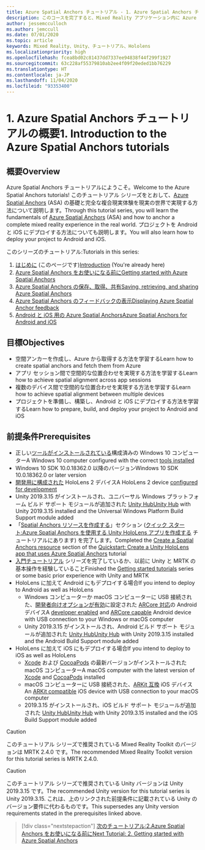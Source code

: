 ```yaml
---
title: Azure Spatial Anchors チュートリアル - 1. Azure Spatial Anchors チュートリアルの概要
description: このコースを完了すると、Mixed Reality アプリケーション内に Azure Spatial Anchors を実装する方法を学習できます。
author: jessemcculloch
ms.author: jemccull
ms.date: 07/01/2020
ms.topic: article
keywords: Mixed Reality、Unity、チュートリアル、Hololens
ms.localizationpriority: high
ms.openlocfilehash: fcea8bd02c81437dd7337ee94838f44f299f1927
ms.sourcegitcommit: 63c228af55379810ab2ee4f09f20eded1bb76229
ms.translationtype: HT
ms.contentlocale: ja-JP
ms.lasthandoff: 11/04/2020
ms.locfileid: "93353400"
---
```

# <a name="1-introduction-to-the-azure-spatial-anchors-tutorials"></a><span data-ttu-id="e2c6f-105">1. Azure Spatial Anchors チュートリアルの概要</span><span class="sxs-lookup"><span data-stu-id="e2c6f-105">1. Introduction to the Azure Spatial Anchors tutorials</span></span>

## <a name="overview"></a><span data-ttu-id="e2c6f-106">概要</span><span class="sxs-lookup"><span data-stu-id="e2c6f-106">Overview</span></span>

<span data-ttu-id="e2c6f-107">Azure Spatial Anchors チュートリアルにようこそ。</span><span class="sxs-lookup"><span data-stu-id="e2c6f-107">Welcome to the Azure Spatial Anchors tutorials!</span></span> <span data-ttu-id="e2c6f-108">このチュートリアル シリーズをとおして、<a href="https://azure.microsoft.com/services/spatial-anchors" target="_blank">Azure Spatial Anchors</a> (ASA) の基礎と完全な複合現実体験を現実の世界で実現する方法について説明します。</span><span class="sxs-lookup"><span data-stu-id="e2c6f-108">Through this tutorial series, you will learn the fundamentals of <a href="https://azure.microsoft.com/services/spatial-anchors" target="_blank">Azure Spatial Anchors</a> (ASA) and how to anchor a complete mixed reality experience in the real world.</span></span> <span data-ttu-id="e2c6f-109">プロジェクトを Android と iOS にデプロイする方法についても説明します。</span><span class="sxs-lookup"><span data-stu-id="e2c6f-109">You will also learn how to deploy your project to Android and iOS.</span></span>

<span data-ttu-id="e2c6f-110">このシリーズのチュートリアル:</span><span class="sxs-lookup"><span data-stu-id="e2c6f-110">Tutorials in this series:</span></span>

1. <span data-ttu-id="e2c6f-111">[はじめに](mr-learning-asa-01.md) (このページです)</span><span class="sxs-lookup"><span data-stu-id="e2c6f-111">[Introduction](mr-learning-asa-01.md) (You're already here)</span></span>
2. [<span data-ttu-id="e2c6f-112">Azure Spatial Anchors をお使いになる前に</span><span class="sxs-lookup"><span data-stu-id="e2c6f-112">Getting started with Azure Spatial Anchors</span></span>](mr-learning-asa-02.md)
3. [<span data-ttu-id="e2c6f-113">Azure Spatial Anchors の保存、取得、共有</span><span class="sxs-lookup"><span data-stu-id="e2c6f-113">Saving, retrieving, and sharing Azure Spatial Anchors</span></span>](mr-learning-asa-03.md)
4. [<span data-ttu-id="e2c6f-114">Azure Spatial Anchors のフィードバックの表示</span><span class="sxs-lookup"><span data-stu-id="e2c6f-114">Displaying Azure Spatial Anchor feedback</span></span>](mr-learning-asa-04.md)
5. [<span data-ttu-id="e2c6f-115">Android と iOS 用の Azure Spatial Anchors</span><span class="sxs-lookup"><span data-stu-id="e2c6f-115">Azure Spatial Anchors for Android and iOS</span></span>](mr-learning-asa-05.md)

## <a name="objectives"></a><span data-ttu-id="e2c6f-116">目標</span><span class="sxs-lookup"><span data-stu-id="e2c6f-116">Objectives</span></span>

* <span data-ttu-id="e2c6f-117">空間アンカーを作成し、Azure から取得する方法を学習する</span><span class="sxs-lookup"><span data-stu-id="e2c6f-117">Learn how to create spatial anchors and fetch them from Azure</span></span>
* <span data-ttu-id="e2c6f-118">アプリ セッション間で空間的な位置合わせを実現する方法を学習する</span><span class="sxs-lookup"><span data-stu-id="e2c6f-118">Learn how to achieve spatial alignment across app sessions</span></span>
* <span data-ttu-id="e2c6f-119">複数のデバイス間で空間的な位置合わせを実現する方法を学習する</span><span class="sxs-lookup"><span data-stu-id="e2c6f-119">Learn how to achieve spatial alignment between multiple devices</span></span>
* <span data-ttu-id="e2c6f-120">プロジェクトを準備し、構築し、Android と iOS にデプロイする方法を学習する</span><span class="sxs-lookup"><span data-stu-id="e2c6f-120">Learn how to prepare, build, and deploy your project to Android and iOS</span></span>

## <a name="prerequisites"></a><span data-ttu-id="e2c6f-121">前提条件</span><span class="sxs-lookup"><span data-stu-id="e2c6f-121">Prerequisites</span></span>

* <span data-ttu-id="e2c6f-122">正しい[ツールがインストールされている](../../install-the-tools.md)構成済みの Windows 10 コンピューター</span><span class="sxs-lookup"><span data-stu-id="e2c6f-122">A Windows 10 computer configured with the correct [tools installed](../../install-the-tools.md)</span></span>
* <span data-ttu-id="e2c6f-123">Windows 10 SDK 10.0.18362.0 以降のバージョン</span><span class="sxs-lookup"><span data-stu-id="e2c6f-123">Windows 10 SDK 10.0.18362.0 or later version</span></span>
* <span data-ttu-id="e2c6f-124">[開発用に構成された](../../platform-capabilities-and-apis/using-visual-studio.md#enabling-developer-mode) HoloLens 2 デバイス</span><span class="sxs-lookup"><span data-stu-id="e2c6f-124">A HoloLens 2 device [configured for development](../../platform-capabilities-and-apis/using-visual-studio.md#enabling-developer-mode)</span></span>
* <span data-ttu-id="e2c6f-125">Unity 2019.3.15 がインストールされ、ユニバーサル Windows プラットフォーム ビルド サポート モジュールが追加された <a href="https://docs.unity3d.com/Manual/GettingStartedInstallingHub.html" target="_blank">Unity Hub</a></span><span class="sxs-lookup"><span data-stu-id="e2c6f-125"><a href="https://docs.unity3d.com/Manual/GettingStartedInstallingHub.html" target="_blank">Unity Hub</a> with Unity 2019.3.15 installed and the Universal Windows Platform Build Support module added</span></span>
* <span data-ttu-id="e2c6f-126">「[Spatial Anchors リソースを作成する](https://docs.microsoft.com/azure/spatial-anchors/quickstarts/get-started-unity-hololens#create-a-spatial-anchors-resource)」セクション ([クイック スタート:Azure Spatial Anchors を使用する Unity HoloLens アプリを作成する](https://docs.microsoft.com/azure/spatial-anchors/quickstarts/get-started-unity-hololens) チュートリアルにあります) を完了します。</span><span class="sxs-lookup"><span data-stu-id="e2c6f-126">Completed the [Create a Spatial Anchors resource](https://docs.microsoft.com/azure/spatial-anchors/quickstarts/get-started-unity-hololens#create-a-spatial-anchors-resource) section of the [Quickstart: Create a Unity HoloLens app that uses Azure Spatial Anchors](https://docs.microsoft.com/azure/spatial-anchors/quickstarts/get-started-unity-hololens) tutorial</span></span>
* <span data-ttu-id="e2c6f-127">[入門チュートリアル](mr-learning-base-01.md) シリーズを完了しているか、以前に Unity と MRTK の基本操作を経験していること</span><span class="sxs-lookup"><span data-stu-id="e2c6f-127">Finished the [Getting started tutorials](mr-learning-base-01.md) series or some basic prior experience with Unity and MRTK</span></span>
* <span data-ttu-id="e2c6f-128">HoloLens に加えて Android にもデプロイする場合</span><span class="sxs-lookup"><span data-stu-id="e2c6f-128">If you intend to deploy to Android as well as HoloLens</span></span>
  * <span data-ttu-id="e2c6f-129">Windows コンピューターか macOS コンピューターに USB 接続された、<a href="https://developer.android.com/studio/debug/dev-options" target="_blank">開発者向けオプションが有効</a>に設定された <a href="https://developers.google.com/ar/discover/supported-devices" target="_blank">ARCore 対応</a>の Android デバイス</span><span class="sxs-lookup"><span data-stu-id="e2c6f-129">A <a href="https://developer.android.com/studio/debug/dev-options" target="_blank">developer enabled</a> and <a href="https://developers.google.com/ar/discover/supported-devices" target="_blank">ARCore capable</a> Android device with USB connection to your Windows or macOS computer</span></span>
  * <span data-ttu-id="e2c6f-130">Unity 2019.3.15 がインストールされ、Android ビルド サポート モジュールが追加された <a href="https://docs.unity3d.com/Manual/GettingStartedInstallingHub.html" target="_blank">Unity Hub</a></span><span class="sxs-lookup"><span data-stu-id="e2c6f-130"><a href="https://docs.unity3d.com/Manual/GettingStartedInstallingHub.html" target="_blank">Unity Hub</a> with Unity 2019.3.15 installed and the Android Build Support module added</span></span>
* <span data-ttu-id="e2c6f-131">HoloLens に加えて iOS にもデプロイする場合</span><span class="sxs-lookup"><span data-stu-id="e2c6f-131">If you intend to deploy to iOS as well as HoloLens</span></span>
  * <span data-ttu-id="e2c6f-132"><a href="https://geo.itunes.apple.com/us/app/xcode/id497799835?mt=12" target="_blank">Xcode</a> および <a href="https://cocoapods.org" target="_blank">CocoaPods</a> の最新バージョンがインストールされた macOS コンピューター</span><span class="sxs-lookup"><span data-stu-id="e2c6f-132">A macOS computer with the latest version of <a href="https://geo.itunes.apple.com/us/app/xcode/id497799835?mt=12" target="_blank">Xcode</a> and <a href="https://cocoapods.org" target="_blank">CocoaPods</a> installed</span></span>
  * <span data-ttu-id="e2c6f-133">macOS コンピューターに USB 接続された、<a href="https://developer.apple.com/documentation/arkit/verifying_device_support_and_user_permission" target="_blank">ARKit 互換</a> iOS デバイス</span><span class="sxs-lookup"><span data-stu-id="e2c6f-133">An <a href="https://developer.apple.com/documentation/arkit/verifying_device_support_and_user_permission" target="_blank">ARKit compatible</a> iOS device with USB connection to your macOS computer</span></span>
  * <span data-ttu-id="e2c6f-134">2019.3.15 がインストールされ、iOS ビルド サポート モジュールが追加された <a href="https://docs.unity3d.com/Manual/GettingStartedInstallingHub.html" target="_blank">Unity Hub</a></span><span class="sxs-lookup"><span data-stu-id="e2c6f-134"><a href="https://docs.unity3d.com/Manual/GettingStartedInstallingHub.html" target="_blank">Unity Hub</a> with Unity 2019.3.15 installed and the iOS Build Support module added</span></span>

> [!CAUTION]
> <span data-ttu-id="e2c6f-135">このチュートリアル シリーズで推奨されている Mixed Reality Toolkit のバージョンは MRTK 2.4.0 です。</span><span class="sxs-lookup"><span data-stu-id="e2c6f-135">The recommended Mixed Reality Toolkit version for this tutorial series is MRTK 2.4.0.</span></span>

> [!CAUTION]
> <span data-ttu-id="e2c6f-136">このチュートリアル シリーズで推奨されている Unity バージョンは Unity 2019.3.15 です。</span><span class="sxs-lookup"><span data-stu-id="e2c6f-136">The recommended Unity version for this tutorial series is Unity 2019.3.15.</span></span> <span data-ttu-id="e2c6f-137">これは、上のリンクされた前提条件に記載されている Unity のバージョン要件に代わるものです。</span><span class="sxs-lookup"><span data-stu-id="e2c6f-137">This supersedes any Unity version requirements stated in the prerequisites linked above.</span></span>

> [!div class="nextstepaction"]
> [<span data-ttu-id="e2c6f-138">次のチュートリアル:2.Azure Spatial Anchors をお使いになる前に</span><span class="sxs-lookup"><span data-stu-id="e2c6f-138">Next Tutorial: 2. Getting started with Azure Spatial Anchors</span></span>](mr-learning-asa-02.md)
